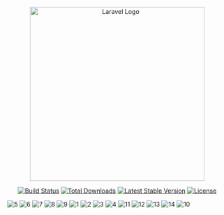 <p align="center"><a href="https://laravel.com" target="_blank"><img src="https://raw.githubusercontent.com/laravel/art/master/logo-lockup/5%20SVG/2%20CMYK/1%20Full%20Color/laravel-logolockup-cmyk-red.svg" width="400" alt="Laravel Logo"></a></p>

<p align="center">
<a href="https://github.com/laravel/framework/actions"><img src="https://github.com/laravel/framework/workflows/tests/badge.svg" alt="Build Status"></a>
<a href="https://packagist.org/packages/laravel/framework"><img src="https://img.shields.io/packagist/dt/laravel/framework" alt="Total Downloads"></a>
<a href="https://packagist.org/packages/laravel/framework"><img src="https://img.shields.io/packagist/v/laravel/framework" alt="Latest Stable Version"></a>
<a href="https://packagist.org/packages/laravel/framework"><img src="https://img.shields.io/packagist/l/laravel/framework" alt="License"></a>
</p>


![5](https://user-images.githubusercontent.com/91610919/222736723-761ebb2f-6e7e-40ae-8c36-0a9c50e251f9.PNG)
![6](https://user-images.githubusercontent.com/91610919/222736748-a591e344-6c9c-4ada-82f7-a84512322156.png)
![7](https://user-images.githubusercontent.com/91610919/222736755-4563e2ff-9d0f-4f7b-a317-f527c96856e1.png)
![8](https://user-images.githubusercontent.com/91610919/222736762-e47b5f05-ee7c-46fb-9f64-e9c741248421.png)
![9](https://user-images.githubusercontent.com/91610919/222736766-8e8b6f6b-c0c9-4643-bf1c-baacbb7ee1c5.PNG)
![1](https://user-images.githubusercontent.com/91610919/222736768-5872706d-a02f-4226-ab1b-d8538b2dc056.PNG)
![2](https://user-images.githubusercontent.com/91610919/222736807-393eb70b-e381-45da-89ac-3feee69d811e.png)
![3](https://user-images.githubusercontent.com/91610919/222736811-2bd98db9-5ee1-435d-a67d-ebdeee40f987.png)
![4](https://user-images.githubusercontent.com/91610919/222736822-d7d96d98-76c7-4b02-b289-c1e7f1c4bf14.PNG)
![11](https://user-images.githubusercontent.com/91610919/222737822-200c9c2f-9198-44b5-b45a-8e41318d7fb9.PNG)
![12](https://user-images.githubusercontent.com/91610919/222737833-a979d758-3bc0-49ad-8eaa-18e5c7990317.PNG)
![13](https://user-images.githubusercontent.com/91610919/222737843-aed5525b-3c45-4c6a-b210-6b37b10c2150.PNG)
![14](https://user-images.githubusercontent.com/91610919/222737848-3ddef0c2-a629-4f78-a6b9-b76e739fd5ba.PNG)
![10](https://user-images.githubusercontent.com/91610919/222737852-db5b116b-c67e-46c7-8895-947372eee33d.PNG)
